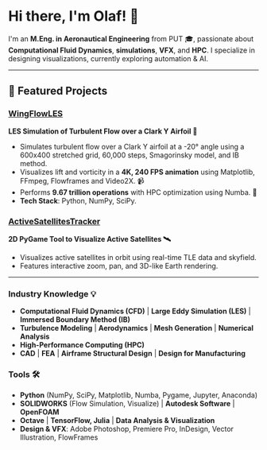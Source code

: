 # Hi there, I'm Olaf! 👋

I'm an **M.Eng. in Aeronautical Engineering** from PUT 🎓, passionate about **Computational Fluid Dynamics**, **simulations**, **VFX**, and **HPC**. I specialize in designing visualizations, currently exploring automation & AI.

---

## 🔨 Featured Projects

### [WingFlowLES](https://github.com/olafbielasik/WingFlowLES)  
**LES Simulation of Turbulent Flow over a Clark Y Airfoil 💨**  
- Simulates turbulent flow over a Clark Y airfoil at a -20° angle using a 600x400 stretched grid, 60,000 steps, Smagorinsky model, and IB method.
- Visualizes lift and vorticity in a **4K, 240 FPS animation** using Matplotlib, FFmpeg, Flowframes and Video2X. 📹
- Performs **9.67 trillion operations** with HPC optimization using Numba. 🧮
- **Tech Stack**: Python, NumPy, SciPy. 

### [ActiveSatellitesTracker](https://github.com/olafbielasik/ActiveSatellitesTracker)  
**2D PyGame Tool to Visualize Active Satellites 🛰**  
- Visualizes active satellites in orbit using real-time TLE data and skyfield.
- Features interactive zoom, pan, and 3D-like Earth rendering.

---

### Industry Knowledge 💡
- **Computational Fluid Dynamics (CFD)** | **Large Eddy Simulation (LES)** | **Immersed Boundary Method (IB)**
- **Turbulence Modeling** | **Aerodynamics** | **Mesh Generation** | **Numerical Analysis**
- **High-Performance Computing (HPC)**
- **CAD** | **FEA** | **Airframe Structural Design** | **Design for Manufacturing**

### Tools 🛠
- **Python** (NumPy, SciPy, Matplotlib, Numba, Pygame, Jupyter, Anaconda)
- **SOLIDWORKS** (Flow Simulation, Visualize) | **Autodesk Software** | **OpenFOAM** 
- **Octave** | **TensorFlow, Julia** | **Data Analysis & Visualization**
- **Design & VFX**: Adobe Photoshop, Premiere Pro, InDesign, Vector Illustration, FlowFrames 
